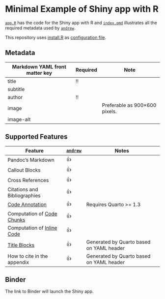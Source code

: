 # Minimal Example of Shiny app with R

[`app.R`](app.R) has the code for the Shiny app with R and [`index.qmd`](index.qmd) illustrates all the required metadata used by [`andrew`](https://github.com/GESIS-Methods-Hub/andrew).

This repository uses [install.R](install.R) as [configuration file](https://mybinder.readthedocs.io/en/latest/using/config_files.html).

## Metadata

| Markdown YAML front matter key | Required | Note |
| --- | --- | --- |
| title | ‼️ | |
| subtitle | | |
| author | ‼️ | |
| image | | Preferable as 900×600 pixels. |
| image-alt | | |

## Supported Features

| Feature | [`andrew`](https://github.com/GESIS-Methods-Hub/andrew) | Notes |
| --- | --- | --- |
| Pandoc’s Markdown | 👍 | |
| Callout Blocks | 👍 | |
| Cross References | 👍 | |
| Citations and Bibliographies | 👍 | |
| [Code Annotation](https://quarto.org/docs/authoring/code-annotation.html) | 👍 | Requires Quarto >= 1.3 |
| Computation of [Code Chunks](https://rmarkdown.rstudio.com/lesson-3.html) | 👍 | |
| Computation of [Inline Code](https://rmarkdown.rstudio.com/lesson-4.html) | 👍 | |
| [Title Blocks](https://quarto.org/docs/authoring/title-blocks.html) | 👍 | Generated by Quarto based on YAML header |
| How to cite in the appendix | 👍 | Generated by Quarto based on YAML header |

## Binder

The link to Binder will launch the Shiny app.
